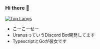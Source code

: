 ### Hi there 👋

[![Top Langs](https://github-readme-stats-31ot14vl5-ice-hisa.vercel.app/api/top-langs/?username=0x3fb
)](https://github.com/anuraghazra/github-readme-stats)

- こーこーせー
- UranusっていうDiscord Bot開発してます
- TypescriptとGoが彼女です
